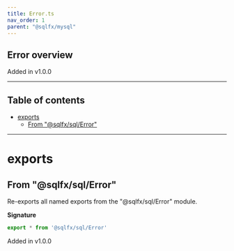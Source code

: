 ```yaml
---
title: Error.ts
nav_order: 1
parent: "@sqlfx/mysql"
---
```


## Error overview

Added in v1.0.0

---

<h2 class="text-delta">Table of contents</h2>

- [exports](#exports)
  - [From "@sqlfx/sql/Error"](#from-sqlfxsqlerror)

---

# exports

## From "@sqlfx/sql/Error"

Re-exports all named exports from the "@sqlfx/sql/Error" module.

**Signature**

```ts
export * from '@sqlfx/sql/Error'
```

Added in v1.0.0
